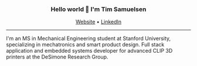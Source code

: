 <h3 align="center">Hello world 👋 I'm Tim Samuelsen</h3>
<p align="center">
  <a href="https://www.timsamuelsen.com">Website</a> •
  <a href="https://www.linkedin.com/in/timsamuelsen/">LinkedIn</a>
</p>

---
I'm an MS in Mechanical Engineering student at Stanford University, specializing in mechatronics and 
smart product design. Full stack application and embedded systems developer 
for advanced CLIP 3D printers at the DeSimone Research Group. 

<!--
**TimSamuelsen/TimSamuelsen** is a ✨ _special_ ✨ repository because its `README.md` (this file) appears on your GitHub profile.

Here are some ideas to get you started:

- 🔭 I’m currently working on ...
- 🌱 I’m currently learning ...
- 👯 I’m looking to collaborate on ...
- 🤔 I’m looking for help with ...
- 💬 Ask me about ...
- 📫 How to reach me: ...
- 😄 Pronouns: ...
- ⚡ Fun fact: ...
-->
